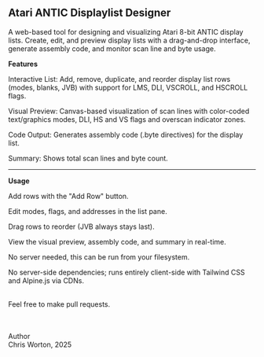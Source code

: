 ## Atari ANTIC Displaylist Designer
A web-based tool for designing and visualizing Atari 8-bit ANTIC display lists. Create, edit, and preview display lists with a drag-and-drop interface, generate assembly code, and monitor scan line and byte usage.

**Features**

Interactive List: Add, remove, duplicate, and reorder display list rows (modes, blanks, JVB) with support for LMS, DLI, VSCROLL, and HSCROLL flags.

Visual Preview: Canvas-based visualization of scan lines with color-coded text/graphics modes, DLI, HS and VS flags and overscan indicator zones.

Code Output: Generates assembly code (.byte directives) for the display list.

Summary: Shows total scan lines and byte count.

---

**Usage**

Add rows with the "Add Row" button.

Edit modes, flags, and addresses in the list pane.

Drag rows to reorder (JVB always stays last).

View the visual preview, assembly code, and summary in real-time.

No server needed, this can be run from your filesystem.

No server-side dependencies; runs entirely client-side with Tailwind CSS and Alpine.js via CDNs.

</br>
Feel free to make pull requests.
</br>
</br>
</br>

Author  
Chris Worton, 2025

